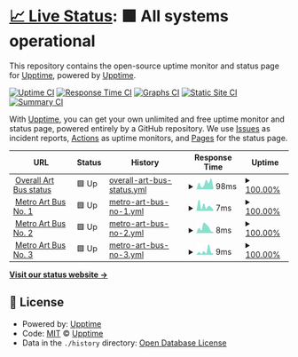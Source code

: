 # [📈 Live Status](https://upptime.github.io/upptime): <!--live status--> **🟩 All systems operational**

This repository contains the open-source uptime monitor and status page for [Upptime](https://upptime.js.org), powered by [Upptime](https://github.com/upptime/upptime).

[![Uptime CI](https://github.com/LACMTA/art-bus-uptime/workflows/Uptime%20CI/badge.svg)](https://github.com/LACMTA/art-bus-uptime/actions?query=workflow%3A%22Uptime+CI%22)
[![Response Time CI](https://github.com/LACMTA/art-bus-uptime/workflows/Response%20Time%20CI/badge.svg)](https://github.com/LACMTA/art-bus-uptime/actions?query=workflow%3A%22Response+Time+CI%22)
[![Graphs CI](https://github.com/LACMTA/art-bus-uptime/workflows/Graphs%20CI/badge.svg)](https://github.com/LACMTA/art-bus-uptime/actions?query=workflow%3A%22Graphs+CI%22)
[![Static Site CI](https://github.com/LACMTA/art-bus-uptime/workflows/Static%20Site%20CI/badge.svg)](https://github.com/LACMTA/art-bus-uptime/actions?query=workflow%3A%22Static+Site+CI%22)
[![Summary CI](https://github.com/LACMTA/art-bus-uptime/workflows/Summary%20CI/badge.svg)](https://github.com/LACMTA/art-bus-uptime/actions?query=workflow%3A%22Summary+CI%22)

With [Upptime](https://upptime.js.org), you can get your own unlimited and free uptime monitor and status page, powered entirely by a GitHub repository. We use [Issues](https://github.com/upptime/upptime/issues) as incident reports, [Actions](https://github.com/LACMTA/art-bus-uptime/actions) as uptime monitors, and [Pages](https://upptime.github.io/upptime) for the status page.

<!--start: status pages-->
<!-- This summary is generated by Upptime (https://github.com/upptime/upptime) -->
<!-- Do not edit this manually, your changes will be overwritten -->
<!-- prettier-ignore -->
| URL | Status | History | Response Time | Uptime |
| --- | ------ | ------- | ------------- | ------ |
| <img alt="" src="https://icons.duckduckgo.com/ip3/lacmta.github.io.ico" height="13"> [Overall Art Bus status](https://lacmta.github.io/metro-art-bus-tracker/status-data/) | 🟩 Up | [overall-art-bus-status.yml](https://github.com/LACMTA/art-bus-uptime/commits/HEAD/history/overall-art-bus-status.yml) | <details><summary><img alt="Response time graph" src="./graphs/overall-art-bus-status/response-time-week.png" height="20"> 98ms</summary><br><a href="https://LACMTA.github.io/art-bus-uptime/history/overall-art-bus-status"><img alt="Response time 136" src="https://img.shields.io/endpoint?url=https%3A%2F%2Fraw.githubusercontent.com%2FLACMTA%2Fart-bus-uptime%2FHEAD%2Fapi%2Foverall-art-bus-status%2Fresponse-time.json"></a><br><a href="https://LACMTA.github.io/art-bus-uptime/history/overall-art-bus-status"><img alt="24-hour response time 23" src="https://img.shields.io/endpoint?url=https%3A%2F%2Fraw.githubusercontent.com%2FLACMTA%2Fart-bus-uptime%2FHEAD%2Fapi%2Foverall-art-bus-status%2Fresponse-time-day.json"></a><br><a href="https://LACMTA.github.io/art-bus-uptime/history/overall-art-bus-status"><img alt="7-day response time 98" src="https://img.shields.io/endpoint?url=https%3A%2F%2Fraw.githubusercontent.com%2FLACMTA%2Fart-bus-uptime%2FHEAD%2Fapi%2Foverall-art-bus-status%2Fresponse-time-week.json"></a><br><a href="https://LACMTA.github.io/art-bus-uptime/history/overall-art-bus-status"><img alt="30-day response time 258" src="https://img.shields.io/endpoint?url=https%3A%2F%2Fraw.githubusercontent.com%2FLACMTA%2Fart-bus-uptime%2FHEAD%2Fapi%2Foverall-art-bus-status%2Fresponse-time-month.json"></a><br><a href="https://LACMTA.github.io/art-bus-uptime/history/overall-art-bus-status"><img alt="1-year response time 136" src="https://img.shields.io/endpoint?url=https%3A%2F%2Fraw.githubusercontent.com%2FLACMTA%2Fart-bus-uptime%2FHEAD%2Fapi%2Foverall-art-bus-status%2Fresponse-time-year.json"></a></details> | <details><summary><a href="https://LACMTA.github.io/art-bus-uptime/history/overall-art-bus-status">100.00%</a></summary><a href="https://LACMTA.github.io/art-bus-uptime/history/overall-art-bus-status"><img alt="All-time uptime 100.00%" src="https://img.shields.io/endpoint?url=https%3A%2F%2Fraw.githubusercontent.com%2FLACMTA%2Fart-bus-uptime%2FHEAD%2Fapi%2Foverall-art-bus-status%2Fuptime.json"></a><br><a href="https://LACMTA.github.io/art-bus-uptime/history/overall-art-bus-status"><img alt="24-hour uptime 100.00%" src="https://img.shields.io/endpoint?url=https%3A%2F%2Fraw.githubusercontent.com%2FLACMTA%2Fart-bus-uptime%2FHEAD%2Fapi%2Foverall-art-bus-status%2Fuptime-day.json"></a><br><a href="https://LACMTA.github.io/art-bus-uptime/history/overall-art-bus-status"><img alt="7-day uptime 100.00%" src="https://img.shields.io/endpoint?url=https%3A%2F%2Fraw.githubusercontent.com%2FLACMTA%2Fart-bus-uptime%2FHEAD%2Fapi%2Foverall-art-bus-status%2Fuptime-week.json"></a><br><a href="https://LACMTA.github.io/art-bus-uptime/history/overall-art-bus-status"><img alt="30-day uptime 100.00%" src="https://img.shields.io/endpoint?url=https%3A%2F%2Fraw.githubusercontent.com%2FLACMTA%2Fart-bus-uptime%2FHEAD%2Fapi%2Foverall-art-bus-status%2Fuptime-month.json"></a><br><a href="https://LACMTA.github.io/art-bus-uptime/history/overall-art-bus-status"><img alt="1-year uptime 100.00%" src="https://img.shields.io/endpoint?url=https%3A%2F%2Fraw.githubusercontent.com%2FLACMTA%2Fart-bus-uptime%2FHEAD%2Fapi%2Foverall-art-bus-status%2Fuptime-year.json"></a></details>
| <img alt="" src="https://icons.duckduckgo.com/ip3/lacmta.github.io.ico" height="13"> [Metro Art Bus No. 1](https://lacmta.github.io/metro-art-bus-tracker/status-data/) | 🟩 Up | [metro-art-bus-no-1.yml](https://github.com/LACMTA/art-bus-uptime/commits/HEAD/history/metro-art-bus-no-1.yml) | <details><summary><img alt="Response time graph" src="./graphs/metro-art-bus-no-1/response-time-week.png" height="20"> 7ms</summary><br><a href="https://LACMTA.github.io/art-bus-uptime/history/metro-art-bus-no-1"><img alt="Response time 8" src="https://img.shields.io/endpoint?url=https%3A%2F%2Fraw.githubusercontent.com%2FLACMTA%2Fart-bus-uptime%2FHEAD%2Fapi%2Fmetro-art-bus-no-1%2Fresponse-time.json"></a><br><a href="https://LACMTA.github.io/art-bus-uptime/history/metro-art-bus-no-1"><img alt="24-hour response time 2" src="https://img.shields.io/endpoint?url=https%3A%2F%2Fraw.githubusercontent.com%2FLACMTA%2Fart-bus-uptime%2FHEAD%2Fapi%2Fmetro-art-bus-no-1%2Fresponse-time-day.json"></a><br><a href="https://LACMTA.github.io/art-bus-uptime/history/metro-art-bus-no-1"><img alt="7-day response time 7" src="https://img.shields.io/endpoint?url=https%3A%2F%2Fraw.githubusercontent.com%2FLACMTA%2Fart-bus-uptime%2FHEAD%2Fapi%2Fmetro-art-bus-no-1%2Fresponse-time-week.json"></a><br><a href="https://LACMTA.github.io/art-bus-uptime/history/metro-art-bus-no-1"><img alt="30-day response time 8" src="https://img.shields.io/endpoint?url=https%3A%2F%2Fraw.githubusercontent.com%2FLACMTA%2Fart-bus-uptime%2FHEAD%2Fapi%2Fmetro-art-bus-no-1%2Fresponse-time-month.json"></a><br><a href="https://LACMTA.github.io/art-bus-uptime/history/metro-art-bus-no-1"><img alt="1-year response time 8" src="https://img.shields.io/endpoint?url=https%3A%2F%2Fraw.githubusercontent.com%2FLACMTA%2Fart-bus-uptime%2FHEAD%2Fapi%2Fmetro-art-bus-no-1%2Fresponse-time-year.json"></a></details> | <details><summary><a href="https://LACMTA.github.io/art-bus-uptime/history/metro-art-bus-no-1">100.00%</a></summary><a href="https://LACMTA.github.io/art-bus-uptime/history/metro-art-bus-no-1"><img alt="All-time uptime 100.00%" src="https://img.shields.io/endpoint?url=https%3A%2F%2Fraw.githubusercontent.com%2FLACMTA%2Fart-bus-uptime%2FHEAD%2Fapi%2Fmetro-art-bus-no-1%2Fuptime.json"></a><br><a href="https://LACMTA.github.io/art-bus-uptime/history/metro-art-bus-no-1"><img alt="24-hour uptime 100.00%" src="https://img.shields.io/endpoint?url=https%3A%2F%2Fraw.githubusercontent.com%2FLACMTA%2Fart-bus-uptime%2FHEAD%2Fapi%2Fmetro-art-bus-no-1%2Fuptime-day.json"></a><br><a href="https://LACMTA.github.io/art-bus-uptime/history/metro-art-bus-no-1"><img alt="7-day uptime 100.00%" src="https://img.shields.io/endpoint?url=https%3A%2F%2Fraw.githubusercontent.com%2FLACMTA%2Fart-bus-uptime%2FHEAD%2Fapi%2Fmetro-art-bus-no-1%2Fuptime-week.json"></a><br><a href="https://LACMTA.github.io/art-bus-uptime/history/metro-art-bus-no-1"><img alt="30-day uptime 100.00%" src="https://img.shields.io/endpoint?url=https%3A%2F%2Fraw.githubusercontent.com%2FLACMTA%2Fart-bus-uptime%2FHEAD%2Fapi%2Fmetro-art-bus-no-1%2Fuptime-month.json"></a><br><a href="https://LACMTA.github.io/art-bus-uptime/history/metro-art-bus-no-1"><img alt="1-year uptime 100.00%" src="https://img.shields.io/endpoint?url=https%3A%2F%2Fraw.githubusercontent.com%2FLACMTA%2Fart-bus-uptime%2FHEAD%2Fapi%2Fmetro-art-bus-no-1%2Fuptime-year.json"></a></details>
| <img alt="" src="https://icons.duckduckgo.com/ip3/lacmta.github.io.ico" height="13"> [Metro Art Bus No. 2](https://lacmta.github.io/metro-art-bus-tracker/status-data/) | 🟩 Up | [metro-art-bus-no-2.yml](https://github.com/LACMTA/art-bus-uptime/commits/HEAD/history/metro-art-bus-no-2.yml) | <details><summary><img alt="Response time graph" src="./graphs/metro-art-bus-no-2/response-time-week.png" height="20"> 8ms</summary><br><a href="https://LACMTA.github.io/art-bus-uptime/history/metro-art-bus-no-2"><img alt="Response time 9" src="https://img.shields.io/endpoint?url=https%3A%2F%2Fraw.githubusercontent.com%2FLACMTA%2Fart-bus-uptime%2FHEAD%2Fapi%2Fmetro-art-bus-no-2%2Fresponse-time.json"></a><br><a href="https://LACMTA.github.io/art-bus-uptime/history/metro-art-bus-no-2"><img alt="24-hour response time 2" src="https://img.shields.io/endpoint?url=https%3A%2F%2Fraw.githubusercontent.com%2FLACMTA%2Fart-bus-uptime%2FHEAD%2Fapi%2Fmetro-art-bus-no-2%2Fresponse-time-day.json"></a><br><a href="https://LACMTA.github.io/art-bus-uptime/history/metro-art-bus-no-2"><img alt="7-day response time 8" src="https://img.shields.io/endpoint?url=https%3A%2F%2Fraw.githubusercontent.com%2FLACMTA%2Fart-bus-uptime%2FHEAD%2Fapi%2Fmetro-art-bus-no-2%2Fresponse-time-week.json"></a><br><a href="https://LACMTA.github.io/art-bus-uptime/history/metro-art-bus-no-2"><img alt="30-day response time 10" src="https://img.shields.io/endpoint?url=https%3A%2F%2Fraw.githubusercontent.com%2FLACMTA%2Fart-bus-uptime%2FHEAD%2Fapi%2Fmetro-art-bus-no-2%2Fresponse-time-month.json"></a><br><a href="https://LACMTA.github.io/art-bus-uptime/history/metro-art-bus-no-2"><img alt="1-year response time 9" src="https://img.shields.io/endpoint?url=https%3A%2F%2Fraw.githubusercontent.com%2FLACMTA%2Fart-bus-uptime%2FHEAD%2Fapi%2Fmetro-art-bus-no-2%2Fresponse-time-year.json"></a></details> | <details><summary><a href="https://LACMTA.github.io/art-bus-uptime/history/metro-art-bus-no-2">100.00%</a></summary><a href="https://LACMTA.github.io/art-bus-uptime/history/metro-art-bus-no-2"><img alt="All-time uptime 100.00%" src="https://img.shields.io/endpoint?url=https%3A%2F%2Fraw.githubusercontent.com%2FLACMTA%2Fart-bus-uptime%2FHEAD%2Fapi%2Fmetro-art-bus-no-2%2Fuptime.json"></a><br><a href="https://LACMTA.github.io/art-bus-uptime/history/metro-art-bus-no-2"><img alt="24-hour uptime 100.00%" src="https://img.shields.io/endpoint?url=https%3A%2F%2Fraw.githubusercontent.com%2FLACMTA%2Fart-bus-uptime%2FHEAD%2Fapi%2Fmetro-art-bus-no-2%2Fuptime-day.json"></a><br><a href="https://LACMTA.github.io/art-bus-uptime/history/metro-art-bus-no-2"><img alt="7-day uptime 100.00%" src="https://img.shields.io/endpoint?url=https%3A%2F%2Fraw.githubusercontent.com%2FLACMTA%2Fart-bus-uptime%2FHEAD%2Fapi%2Fmetro-art-bus-no-2%2Fuptime-week.json"></a><br><a href="https://LACMTA.github.io/art-bus-uptime/history/metro-art-bus-no-2"><img alt="30-day uptime 100.00%" src="https://img.shields.io/endpoint?url=https%3A%2F%2Fraw.githubusercontent.com%2FLACMTA%2Fart-bus-uptime%2FHEAD%2Fapi%2Fmetro-art-bus-no-2%2Fuptime-month.json"></a><br><a href="https://LACMTA.github.io/art-bus-uptime/history/metro-art-bus-no-2"><img alt="1-year uptime 100.00%" src="https://img.shields.io/endpoint?url=https%3A%2F%2Fraw.githubusercontent.com%2FLACMTA%2Fart-bus-uptime%2FHEAD%2Fapi%2Fmetro-art-bus-no-2%2Fuptime-year.json"></a></details>
| <img alt="" src="https://icons.duckduckgo.com/ip3/lacmta.github.io.ico" height="13"> [Metro Art Bus No. 3](https://lacmta.github.io/metro-art-bus-tracker/status-data/) | 🟩 Up | [metro-art-bus-no-3.yml](https://github.com/LACMTA/art-bus-uptime/commits/HEAD/history/metro-art-bus-no-3.yml) | <details><summary><img alt="Response time graph" src="./graphs/metro-art-bus-no-3/response-time-week.png" height="20"> 9ms</summary><br><a href="https://LACMTA.github.io/art-bus-uptime/history/metro-art-bus-no-3"><img alt="Response time 9" src="https://img.shields.io/endpoint?url=https%3A%2F%2Fraw.githubusercontent.com%2FLACMTA%2Fart-bus-uptime%2FHEAD%2Fapi%2Fmetro-art-bus-no-3%2Fresponse-time.json"></a><br><a href="https://LACMTA.github.io/art-bus-uptime/history/metro-art-bus-no-3"><img alt="24-hour response time 2" src="https://img.shields.io/endpoint?url=https%3A%2F%2Fraw.githubusercontent.com%2FLACMTA%2Fart-bus-uptime%2FHEAD%2Fapi%2Fmetro-art-bus-no-3%2Fresponse-time-day.json"></a><br><a href="https://LACMTA.github.io/art-bus-uptime/history/metro-art-bus-no-3"><img alt="7-day response time 9" src="https://img.shields.io/endpoint?url=https%3A%2F%2Fraw.githubusercontent.com%2FLACMTA%2Fart-bus-uptime%2FHEAD%2Fapi%2Fmetro-art-bus-no-3%2Fresponse-time-week.json"></a><br><a href="https://LACMTA.github.io/art-bus-uptime/history/metro-art-bus-no-3"><img alt="30-day response time 8" src="https://img.shields.io/endpoint?url=https%3A%2F%2Fraw.githubusercontent.com%2FLACMTA%2Fart-bus-uptime%2FHEAD%2Fapi%2Fmetro-art-bus-no-3%2Fresponse-time-month.json"></a><br><a href="https://LACMTA.github.io/art-bus-uptime/history/metro-art-bus-no-3"><img alt="1-year response time 9" src="https://img.shields.io/endpoint?url=https%3A%2F%2Fraw.githubusercontent.com%2FLACMTA%2Fart-bus-uptime%2FHEAD%2Fapi%2Fmetro-art-bus-no-3%2Fresponse-time-year.json"></a></details> | <details><summary><a href="https://LACMTA.github.io/art-bus-uptime/history/metro-art-bus-no-3">100.00%</a></summary><a href="https://LACMTA.github.io/art-bus-uptime/history/metro-art-bus-no-3"><img alt="All-time uptime 100.00%" src="https://img.shields.io/endpoint?url=https%3A%2F%2Fraw.githubusercontent.com%2FLACMTA%2Fart-bus-uptime%2FHEAD%2Fapi%2Fmetro-art-bus-no-3%2Fuptime.json"></a><br><a href="https://LACMTA.github.io/art-bus-uptime/history/metro-art-bus-no-3"><img alt="24-hour uptime 100.00%" src="https://img.shields.io/endpoint?url=https%3A%2F%2Fraw.githubusercontent.com%2FLACMTA%2Fart-bus-uptime%2FHEAD%2Fapi%2Fmetro-art-bus-no-3%2Fuptime-day.json"></a><br><a href="https://LACMTA.github.io/art-bus-uptime/history/metro-art-bus-no-3"><img alt="7-day uptime 100.00%" src="https://img.shields.io/endpoint?url=https%3A%2F%2Fraw.githubusercontent.com%2FLACMTA%2Fart-bus-uptime%2FHEAD%2Fapi%2Fmetro-art-bus-no-3%2Fuptime-week.json"></a><br><a href="https://LACMTA.github.io/art-bus-uptime/history/metro-art-bus-no-3"><img alt="30-day uptime 100.00%" src="https://img.shields.io/endpoint?url=https%3A%2F%2Fraw.githubusercontent.com%2FLACMTA%2Fart-bus-uptime%2FHEAD%2Fapi%2Fmetro-art-bus-no-3%2Fuptime-month.json"></a><br><a href="https://LACMTA.github.io/art-bus-uptime/history/metro-art-bus-no-3"><img alt="1-year uptime 100.00%" src="https://img.shields.io/endpoint?url=https%3A%2F%2Fraw.githubusercontent.com%2FLACMTA%2Fart-bus-uptime%2FHEAD%2Fapi%2Fmetro-art-bus-no-3%2Fuptime-year.json"></a></details>

<!--end: status pages-->

[**Visit our status website →**](https://upptime.github.io/upptime)

## 📄 License

- Powered by: [Upptime](https://github.com/upptime/upptime)
- Code: [MIT](./LICENSE) © [Upptime](https://upptime.js.org)
- Data in the `./history` directory: [Open Database License](https://opendatacommons.org/licenses/odbl/1-0/)
